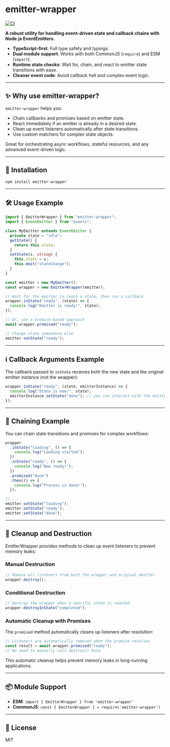 # emitter-wrapper

[![CI](https://github.com/vojtaTranta/emitter-wrapper/actions/workflows/main.yml/badge.svg?branch=main)](https://github.com/vojtaTranta/emitter-wrapper/actions/workflows/main.yml)

**A robust utility for handling event-driven state and callback chains with Node.js EventEmitters.**

- **TypeScript-first**: Full type safety and typings.
- **Dual module support**: Works with both CommonJS (`require`) and ESM (`import`).
- **Runtime state checks**: Wait for, chain, and react to emitter state transitions with ease.
- **Cleaner event code**: Avoid callback hell and complex event logic.

---

## ✨ Why use emitter-wrapper?

`emitter-wrapper` helps you:

- Chain callbacks and promises based on emitter state.
- React immediately if an emitter is already in a desired state.
- Clean up event listeners automatically after state transitions.
- Use custom matchers for complex state objects.

Great for orchestrating async workflows, stateful resources, and any advanced event-driven logic.

---

## 🚀 Installation

```bash
npm install emitter-wrapper
```

---

## 🛠️ Usage Example

```ts
import { EmitterWrapper } from "emitter-wrapper";
import { EventEmitter } from "events";

class MyEmitter extends EventEmitter {
  private state = "idle";
  getState() {
    return this.state;
  }
  setState(s: string) {
    this.state = s;
    this.emit("stateChange");
  }
}

const emitter = new MyEmitter();
const wrapper = new EmitterWrapper(emitter);

// Wait for the emitter to reach a state, then run a callback
wrapper.inState("ready", (state) => {
  console.log("Emitter is ready!", state);
});

// Or, use a promise-based approach
await wrapper.promised("ready");

// Change state somewhere else
emitter.setState("ready");
```

---

## ℹ️ Callback Arguments Example

The callback passed to `inState` receives both the new state and the original emitter instance (not the wrapper):

```ts
wrapper.inState("ready", (state, emitterInstance) => {
  console.log("State is now:", state);
  emitterInstance.setState("done"); // you can interact with the emitter here
});
```

---

## 🔗 Chaining Example

You can chain state transitions and promises for complex workflows:

```ts
wrapper
  .inState("loading", () => {
    console.log("Loading started");
  })
  .inState("ready", () => {
    console.log("Now ready!");
  })
  .promised("done")
  .then(() => {
    console.log("Process is done!");
  });

// ...
emitter.setState("loading");
emitter.setState("ready");
emitter.setState("done");
```

---

## 🧹 Cleanup and Destruction

EmitterWrapper provides methods to clean up event listeners to prevent memory leaks:

### Manual Destruction

```ts
// Remove all listeners from both the wrapper and original emitter
wrapper.destroy();
```

### Conditional Destruction

```ts
// Destroy the wrapper when a specific state is reached
wrapper.destroyInState("completed");
```

### Automatic Cleanup with Promises

The `promised` method automatically cleans up listeners after resolution:

```ts
// Listeners are automatically removed when the promise resolves
const result = await wrapper.promised("ready");
// No need to manually call destroy() here
```

This automatic cleanup helps prevent memory leaks in long-running applications.

---

## 📦 Module Support

- **ESM**: `import { EmitterWrapper } from 'emitter-wrapper'`
- **CommonJS**: `const { EmitterWrapper } = require('emitter-wrapper')`

---

## 📝 License

MIT
